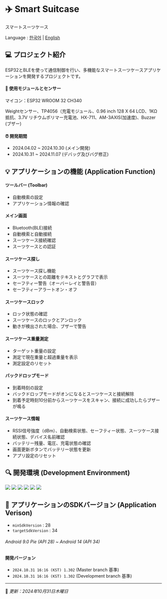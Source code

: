 # ✈️  Smart Suitcase
スマートスーツケース

Language :
[한국어](/README.md) | [English](/lang/README_EN.md)

## 💻 プロジェクト紹介
ESP32とBLEを使って通信制御を行い、多機能なスマートスーツケースアプリケーションを開発するプロジェクトです。

#### 🧷 使用モジュールとセンサー
マイコン：ESP32 WROOM 32 CH340

Weightセンサー、TP4056（充電モジュール、0.96 inch 128 X 64 LCD、1KΩ 抵抗、3.7V リチウムポリマー充電池、HX-711、AM-3AXIS(加速度)、Buzzer (ブザー)

#### ⏰ 開発期間
- 2024.04.02 ~ 2024.10.30 (メイン開発)
- 2024.10.31 ~ 2024.11.07 (デバッグ及びバグ修正)

## 💡 アプリケーションの機能 (Application Function)
#### ツールバー (Toolbar)
- 自動検索の設定
- アプリケーション情報の確認
#### メイン画面
- Bluetooth(BLE)接続
- 自動検索と自動接続
- スーツケース接続確認
- スーツケースとの認証
#### スーツケース探し
- スーツケース探し機能
- スーツケースとの距離をテキストとグラフで表示
- セーフティー警告（オーバーレイと警告音）
- セーフティーアラートオン・オフ
#### スーツケースロック
- ロック状態の確認
- スーツケースのロックとアンロック
- 動きが検出された場合、ブザーで警告
#### スーツケース重量測定
- ターゲット重量の設定
- 測定で現在重量と超過重量を表示
- 測定設定のリセット
#### バックドロップモード
- 到着時刻の設定
- バックドロップモードがオンになるとスーツケースと接続解除
- 到着予定時刻10分前からスーツケースをスキャン、接続に成功したらブザーが鳴る
#### スーツケース情報
- RSSI信号強度（dBm）、自動検索状態、セーフティー状態、スーツケース接続状態、デバイス名前確認
- バッテリー残量、電圧、充電状態の確認
- 画面更新ボタンでバッテリー状態を更新
- アプリ設定のリセット

## 🔍 開発環境 (Development Environment)
<img src="https://img.shields.io/badge/Android Studio%20-3DDC84?style=flat&logo=Android&logoColor=white"/>  <img src="https://img.shields.io/badge/Arduino%20-00878F?style=flat&logo=Arduino&logoColor=white"/>  <img src="https://img.shields.io/badge/C %20-A8B9CC?style=flat&logo=C&logoColor=white"/> <img src="https://img.shields.io/badge/Java %20-007396?style=flat&logo=Java&logoColor=white"/> <img src="https://img.shields.io/badge/Git %20-F05032?style=flat&logo=Git&logoColor=white"/> <img src="https://img.shields.io/badge/Github %20-181717?style=flat&logo=Github&logoColor=white"/>

## 📲 アプリケーションのSDKバージョン (Application Verison)
- `minSdkVersion` : 28
- `targetSdkVersion` : 34

###### *Android 9.0 Pie (API 28) ~ Android 14 (API 34)* 

#### 開発バージョン
- `2024.10.31 16:16 (KST) 1.302` (Master branch 基準)<br>
- `2024.10.31 16:16 (KST) 1.302` (Development branch 基準)

------
📌 *更新：2024年10月31日木曜日*
